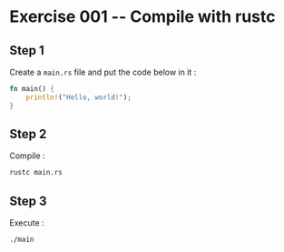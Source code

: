 # Exercise 001 -- Compile with rustc

## Step 1
Create a `main.rs` file and put the code below in it :

```rust
fn main() {
    println!("Hello, world!");
}
```

## Step 2
Compile :

```sh
rustc main.rs
```

## Step 3
Execute :

```sh
./main
```

